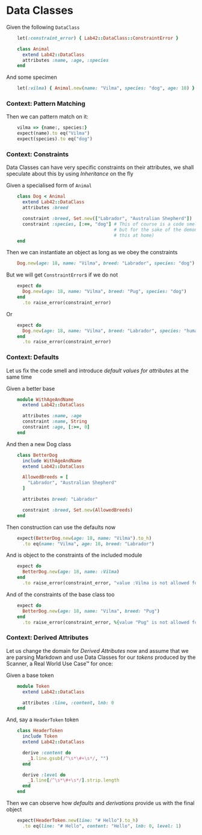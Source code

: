 # Data Classes

Given the following `DataClass`
```ruby
    let(:constraint_error) { Lab42::DataClass::ConstraintError }

    class Animal
      extend Lab42::DataClass
      attributes :name, :age, :species
    end
```

And some specimen
```ruby
    let(:vilma) { Animal.new(name: "Vilma", species: "dog", age: 18) } # RIP my dear lab42
```

### Context: Pattern Matching

Then we can pattern match on it:
```ruby
    vilma => {name:, species:}
    expect(name).to eq("Vilma")
    expect(species).to eq("dog")
```


### Context: Constraints

Data Classes can have very specific constraints on their attributes, we shall speculate about
this by using _Inheritance_ on the fly

Given a specialised form of `Animal`
```ruby
    class Dog < Animal
      extend Lab42::DataClass
      attributes :breed

      constraint :breed, Set.new(["Labrador", "Australian Shepherd"])
      constraint :species, [:==, "dog"] # This of course is a code smell, the base class needing to be constrained
                                        # but for the sake of the demonstration please bear with me (just do not do
                                        # this at home)
    end
```

Then we can instantiate an object as long as we obey the constraints
```ruby
    Dog.new(age: 18, name: "Vilma", breed: "Labrador", species: "dog")
```

But we will get `ConstraintError`s if we do not
```ruby
    expect do
      Dog.new(age: 18, name: "Vilma", breed: "Pug", species: "dog")
    end
      .to raise_error(constraint_error)
```

Or
```ruby
    expect do
      Dog.new(age: 18, name: "Vilma", breed: "Labrador", species: "human")
    end
      .to raise_error(constraint_error)
```

### Context: Defaults

Let us fix the code smell and introduce _default values for attributes_ at the same time

Given a better base
```ruby
    module WithAgeAndName
      extend Lab42::DataClass

      attributes :name, :age
      constraint :name, String
      constraint :age, [:>=, 0]
    end
```

And then a new Dog class
```ruby
    class BetterDog
      include WithAgeAndName
      extend Lab42::DataClass

      AllowedBreeds = [
        "Labrador", "Australian Shepherd"
      ]

      attributes breed: "Labrador"

      constraint :breed, Set.new(AllowedBreeds)
    end
```

Then construction can use the defaults now
```ruby
    expect(BetterDog.new(age: 18, name: "Vilma").to_h)
      .to eq(name: "Vilma", age: 18, breed: "Labrador")
```

And is object to the constraints of the included module
```ruby
    expect do
      BetterDog.new(age: 18, name: :Vilma)
    end
      .to raise_error(constraint_error, "value :Vilma is not allowed for attribute :name")
```

And of the constraints of the base class too
```ruby
    expect do
      BetterDog.new(age: 18, name: "Vilma", breed: "Pug")
    end
      .to raise_error(constraint_error, %{value "Pug" is not allowed for attribute :breed})
```

### Context: Derived Attributes

Let us change the domain for _Derived Attributes_ now and assume that we are parsing
Markdown and use Data Classes for our _tokens_ produced by the Scanner, a Real World Use Case™
for once:

Given a base token
```ruby
    module Token
      extend Lab42::DataClass

      attributes :line, :content, lnb: 0
    end
```

And, say a `HeaderToken`  token
```ruby
    class HeaderToken
      include Token
      extend Lab42::DataClass

      derive :content do
        _1.line.gsub(/^\s*\#+\s*/, "")
      end

      derive :level do
        _1.line[/^\s*\#+\s*/].strip.length
      end
    end
```

Then we can observe how _defaults_ and _derivations_ provide us with the final object
```ruby
    expect(HeaderToken.new(line: "# Hello").to_h)
      .to eq(line: "# Hello", content: "Hello", lnb: 0, level: 1)
```
<!--SPDX-License-Identifier: Apache-2.0-->
